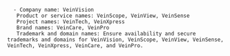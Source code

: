       - Company name: VeinVision
       Product or service names: VeinScope, VeinView, VeinSense
       Project names: VeinTech, VeinXpress
       Brand names: VeinCare, VeinPro
       Trademark and domain names: Ensure availability and secure trademarks and domains for VeinVision, VeinScope, VeinView, VeinSense, VeinTech, VeinXpress, VeinCare, and VeinPro.




